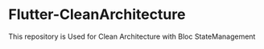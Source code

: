 # Flutter-CleanArchitecture
This repository is Used for Clean Architecture with Bloc StateManagement
